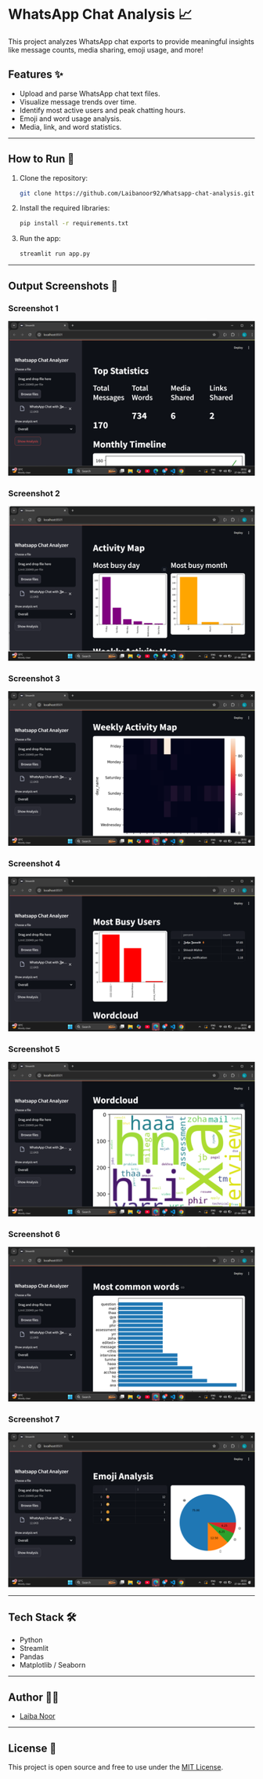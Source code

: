  # WhatsApp Chat Analysis 📈

This project analyzes WhatsApp chat exports to provide meaningful insights like message counts, media sharing, emoji usage, and more!

## Features ✨
- Upload and parse WhatsApp chat text files.
- Visualize message trends over time.
- Identify most active users and peak chatting hours.
- Emoji and word usage analysis.
- Media, link, and word statistics.

---

## How to Run 🚀
1. Clone the repository:
   ```bash
   git clone https://github.com/Laibanoor92/Whatsapp-chat-analysis.git
   ```
2. Install the required libraries:
   ```bash
   pip install -r requirements.txt
   ```
3. Run the app:
   ```bash
   streamlit run app.py
   ```

---

## Output Screenshots 📸

### Screenshot 1
![Output 1](screenshots/output1.jpeg)

### Screenshot 2
![Output 2](screenshots/output2.jpeg)

### Screenshot 3
![Output 3](screenshots/output3.jpeg)

### Screenshot 4
![Output 3](screenshots/output4.jpeg)

### Screenshot 5
![Output 3](screenshots/output5.jpeg)

### Screenshot 6
![Output 3](screenshots/output6.jpeg)

### Screenshot 7
![Output 3](screenshots/output7.jpeg)

---

## Tech Stack 🛠
- Python
- Streamlit
- Pandas
- Matplotlib / Seaborn

---

## Author 👩‍💻
- [Laiba Noor](https://github.com/Laibanoor92)

---

## License 📄
This project is open source and free to use under the [MIT License](LICENSE).
